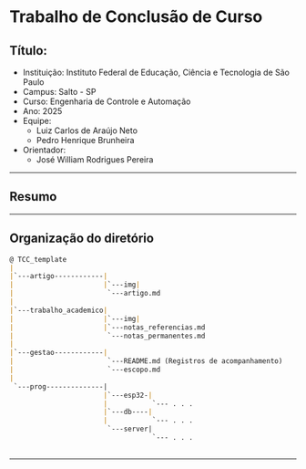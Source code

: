 # Trabalho de Conclusão de Curso

## Título: 

- Instituição: Instituto Federal de Educação, Ciência e Tecnologia de São Paulo
- Campus: Salto - SP
- Curso: Engenharia de Controle e Automação
- Ano: 2025
- Equipe:
	- Luiz Carlos de Araújo Neto
	- Pedro Henrique Brunheira
- Orientador:
	- José William Rodrigues Pereira


---

## Resumo



---

## Organização do diretório

``` md
@ TCC_template
|
|`---artigo------------|
|                      |`---img|
|                       `---artigo.md
|
|`---trabalho_academico|
|                      |`---img|
|                      |`---notas_referencias.md
|                       `---notas_permanentes.md
|
|`---gestao------------|
|                       `---README.md (Registros de acompanhamento)
|                       `---escopo.md
|
 `---prog--------------|
                       |`---esp32-|
                       |           `--- . . .
                       |`---db----|
                       |           `--- . . .
                        `---server|
                                   `--- . . .
 
```

---

